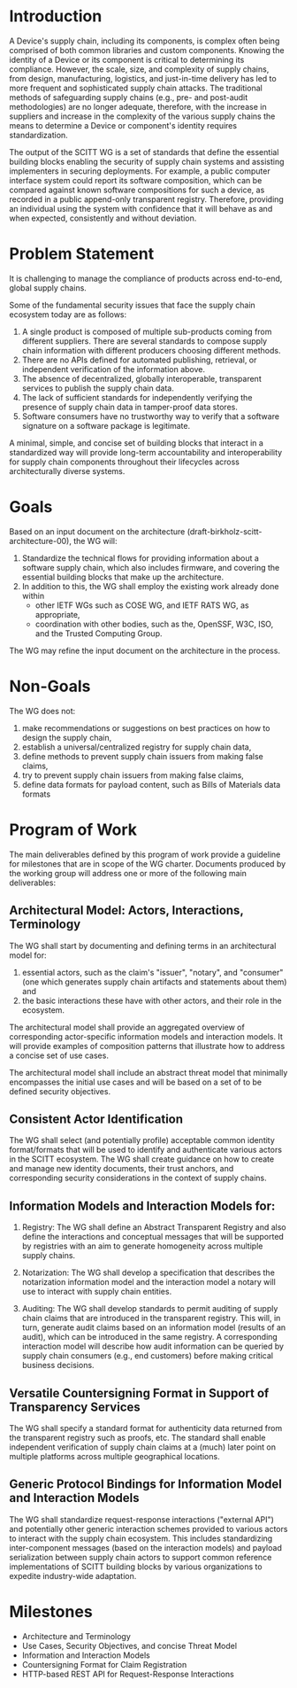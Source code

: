 Introduction
============
A Device's supply chain, including its components, is complex often being comprised of both common libraries and custom components. Knowing the identity of a Device or its component is critical to determining its compliance. However, the scale, size, and complexity of supply chains, from design, manufacturing, logistics, and just-in-time delivery has led to more frequent and sophisticated supply chain attacks. The traditional methods of safeguarding supply chains (e.g., pre- and post-audit methodologies) are no longer adequate, therefore, with the increase in suppliers and increase in the complexity of the various supply chains the means to determine a Device or component's identity requires standardization.

[//]: # (MW: The previous introduction sounded like this is a new problem -- it isn't. It's only recently gained importance and recognition due to the increase in interconnected devices. If we are going to cite a rationale to dealing with this now it is the complex supply chain from various commonly used and complexity of component distribution and their diverse sources.)

The output of the SCITT WG is a set of standards that define the essential building blocks enabling the security of supply chain systems and assisting implementers in securing deployments.
For example, a public computer interface system could report its software composition, which can be compared against known software compositions for such a device, as recorded in a public append-only transparent registry.
Therefore, providing an individual using the system with confidence that it will behave as and when expected, consistently and without deviation.

[//]: # (MW: "recorded in a public ledger, " I thought that is too implementation specific for an introduction)
[//]: # (MW: Does "nowhen" belong here?)

Problem Statement
=================
It is challenging to manage the compliance of products across end-to-end, global supply chains. 

Some of the fundamental security issues that face the supply chain ecosystem today are as follows:

1. A single product is composed of multiple sub-products coming from different suppliers. There are several standards to compose supply chain information with different producers choosing different methods.
2. There are no APIs defined for automated publishing, retrieval, or independent verification of the information above.
4. The absence of decentralized, globally interoperable, transparent services to publish the supply chain data.
5. The lack of sufficient standards for independently verifying the presence of supply chain data in tamper-proof data stores.
6. Software consumers have no trustworthy way to verify that a software signature on a software package is legitimate.

[//]: # (MW: #6 is not true, SWID tags can be signed today.)

A minimal, simple, and concise set of building blocks that interact in a standardized way will provide long-term accountability and interoperability for supply chain components throughout their lifecycles across architecturally diverse systems.

Goals
=====
Based on an input document on the architecture (draft-birkholz-scitt-architecture-00), the WG will:

[//]: # (MW: Seems circular to have within the charter a reference to one of the documents to be produced by the WG)

1. Standardize the technical flows for providing information about a software supply chain, which also includes firmware, and covering the essential building blocks that make up the architecture.
2. In addition to this, the WG shall employ the existing work already done within
    - other IETF WGs such as COSE WG, and IETF RATS WG, as appropriate,
    - coordination with other bodies, such as the, OpenSSF, W3C, ISO, and the Trusted Computing Group.

The WG may refine the input document on the architecture in the process.

Non-Goals
=========
The WG does not:

1. make recommendations or suggestions on best practices on how to design the supply chain,
2. establish a universal/centralized registry for supply chain data,
3. define methods to prevent supply chain issuers from making false claims,
3. try to prevent supply chain issuers from making false claims,
4. define data formats for payload content, such as Bills of Materials data formats

[//]: # (Bill of Materials \(BOM\): We don't define this term prior to use. I like including this term, shouldn't we define it as a component of the supply chain)

Program of Work
===============

The main deliverables defined by this program of work provide a guideline for milestones that are in scope of the WG charter. Documents produced by the working group will address one or more of the following main deliverables:

## Architectural Model: Actors, Interactions, Terminology

The WG shall start by documenting and defining terms in an architectural model for:

1. essential actors, such as the claim's "issuer", "notary", and "consumer" (one which generates supply chain artifacts and statements about them) and
2. the basic interactions these have with other actors, and their role in the ecosystem.

The architectural model shall provide an aggregated overview of corresponding actor-specific information models and interaction models. It will provide examples of composition patterns that illustrate how to address a concise set of use cases.

[//]: # (MW: What does "aggregated" add in the above paragraph?)

The architectural model shall include an abstract threat model that minimally encompasses the initial use cases and will be based on a set of to be defined security objectives.

## Consistent Actor Identification

The WG shall select (and potentially profile) acceptable common identity format/formats that will be used to identify and authenticate various actors in the SCITT ecosystem. The WG shall create guidance on how to create and manage new identity documents, their trust anchors, and corresponding security considerations in the context of supply chains.

## Information Models and Interaction Models for:

1. Registry: The WG shall define an Abstract Transparent Registry and also define the interactions and conceptual messages that will be supported by registries with an aim to generate homogeneity across multiple supply chains.

2. Notarization: The WG shall develop a specification that describes the notarization information model and the interaction model a notary will use to interact with supply chain entities.

3. Auditing: The WG shall develop standards to permit auditing of supply chain claims that are introduced in the transparent registry. This will, in turn, generate audit claims based on an information model (results of an audit), which can be introduced in the same registry. A corresponding interaction model will describe how audit information can be queried by supply chain consumers (e.g., end customers) before making critical business decisions.

## Versatile Countersigning Format in Support of Transparency Services

The WG shall specify a standard format for authenticity data returned from the transparent registry such as proofs, etc. The standard shall enable independent verification of supply chain claims at a (much) later point on multiple platforms across multiple geographical locations.

[//]: # (MW: authenticity data is not defined above. What is it?)

## Generic Protocol Bindings for Information Model and Interaction Models

The WG shall standardize request-response interactions ("external API") and potentially other generic interaction schemes provided to various actors to interact with the supply chain ecosystem. This includes standardizing inter-component messages (based on the interaction models) and payload serialization between supply chain actors to support common reference implementations of SCITT building blocks by various organizations to expedite industry-wide adaptation.

Milestones
==========
* Architecture and Terminology
* Use Cases, Security Objectives, and concise Threat Model
* Information and Interaction Models
* Countersigning Format for Claim Registration
* HTTP-based REST API for Request-Response Interactions
